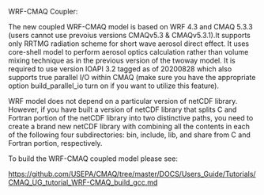 WRF-CMAQ Coupler: 

   The new coupled WRF-CMAQ model is based on WRF 4.3 and 
CMAQ 5.3.3 (users cannot use prevoius versions CMAQv5.3 & CMAQv5.3.1).It supports 
only RRTMG radiation scheme for short wave aerosol direct effect. 
It uses core-shell model to perform aerosol optics calculation rather 
than volume mixing technique as in the previous version of the twoway model. 
It is required to use version IOAPI 3.2 tagged as of 20200828 which also 
supports true parallel I/O within CMAQ (make sure you have the appropriate 
option build_parallel_io turn on if you want to utilize this feature).

   WRF model does not depend on a particular version of netCDF library.
However, if you have built a version of netCDF library that splits C
and Fortran portion of the netCDF library into two distinctive paths, 
you need to create a brand new netCDF library with combining all the
contents in each of the following four subdirectories: bin, include, 
lib, and share from C and Fortran portion, respectively. 

To build the WRF-CMAQ coupled model please see:

https://github.com/USEPA/CMAQ/tree/master/DOCS/Users_Guide/Tutorials/CMAQ_UG_tutorial_WRF-CMAQ_build_gcc.md

